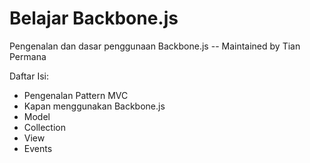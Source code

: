 Belajar Backbone.js
==================

Pengenalan dan dasar penggunaan Backbone.js -- Maintained by Tian Permana

Daftar Isi:

+ Pengenalan Pattern MVC
+ Kapan menggunakan Backbone.js
+ Model
+ Collection
+ View
+ Events

